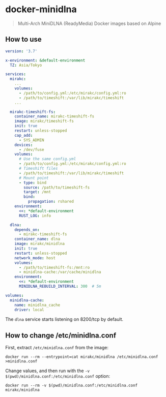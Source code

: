 # docker-minidlna

> Multi-Arch MiniDLNA (ReadyMedia) Docker images based on Alpine

## How to use

```yaml
version: '3.7'

x-environment: &default-environment
  TZ: Asia/Tokyo

services:
  mirakc:
    ...
    volumes:
      - /path/to/config.yml:/etc/mirakc/config.yml:ro
      - /path/to/timeshift:/var/lib/mirakc/timeshift
    ...

  mirakc-timeshift-fs:
    container_name: mirakc-timeshift-fs
    image: mirakc/timeshift-fs
    init: true
    restart: unless-stopped
    cap_add:
      - SYS_ADMIN
    devices:
      - /dev/fuse
    volumes:
      # Use the same config.yml
      - /path/to/config.yml:/etc/mirakc/config.yml:ro
      # Timeshift files
      - /path/to/timeshift:/var/lib/mirakc/timeshift
      # Mount point
      - type: bind
        source: /path/to/timeshift-fs
        target: /mnt
        bind:
          propagation: rshared
    environment:
      <<: *default-environment
      RUST_LOG: info

  dlna:
    depends_on:
      - mirakc-timeshift-fs
    container_name: dlna
    image: mirakc/minidlna
    init: true
    restart: unless-stopped
    network_mode: host
    volumes:
      - /path/to/timeshift-fs:/mnt:ro
      - minidlna-cache:/var/cache/minidlna
    environment:
      <<: *default-environment
      MINIDLNA_REBUILD_INTERVAL: 300  # 5m

volumes:
  minidlna-cache:
    name: minidlna_cache
    driver: local
```

The `dlna` service starts listening on 8200/tcp by default.

## How to change /etc/minidlna.conf

First, extract `/etc/minidlna.conf` from the image:

```shell
docker run --rm --entrypoint=cat mirakc/minidlna /etc/minidlna.conf >minidlna.conf
```

Change values, and then run with the `-v $(pwd)/minidlna.conf:/etc/minidlna.conf` option:

```shell
docker run --rm -v $(pwd)/minidlna.conf:/etc/minidlna.conf mirakc/minidlna
```
